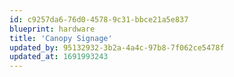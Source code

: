 ```yaml
---
id: c9257da6-76d0-4578-9c31-bbce21a5e837
blueprint: hardware
title: 'Canopy Signage'
updated_by: 95132932-3b2a-4a4c-97b8-7f062ce5478f
updated_at: 1691993243
---
```

